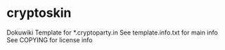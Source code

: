 cryptoskin
==========

Dokuwiki Template for *.cryptoparty.in
See template.info.txt for main info
See COPYING for license info